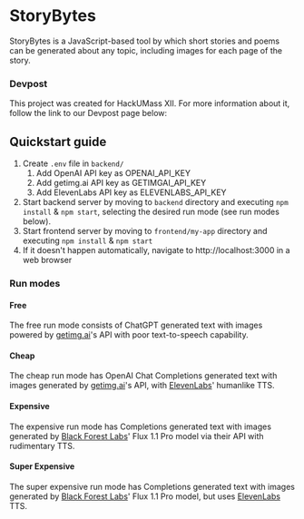 # StoryBytes

StoryBytes is a JavaScript-based tool by which short stories and poems can be generated about any topic, including images for each page of the story.

### Devpost
This project was created for HackUMass XII. For more information about it, follow the link to our Devpost page below:

## Quickstart guide
1. Create `.env` file in `backend/`
   1. Add OpenAI API key as OPENAI_API_KEY
   2. Add getimg.ai API key as GETIMGAI_API_KEY
   3. Add ElevenLabs API key as ELEVENLABS_API_KEY
2. Start backend server by moving to `backend` directory and executing `npm install` & `npm start`, selecting the desired run mode (see run modes below).
3. Start frontend server by moving to `frontend/my-app` directory and executing `npm install` & `npm start`
4. If it doesn't happen automatically, navigate to http://localhost:3000 in a web browser

### Run modes
#### Free
The free run mode consists of ChatGPT generated text with images powered by [getimg.ai](https://www.getimg.ai)'s API with poor text-to-speech capability.
#### Cheap
The cheap run mode has OpenAI Chat Completions generated text with images generated by [getimg.ai](https://www.getimg.ai)'s API, with [ElevenLabs](https://elevenlabs.io)' humanlike TTS.
#### Expensive
The expensive run mode has Completions generated text with images generated by [Black Forest Labs](https://blackforestlabs.ai/)' Flux 1.1 Pro model via their API with rudimentary TTS. 
#### Super Expensive
The super expensive run mode has Completions generated text with images generated by [Black Forest Labs](https://blackforestlabs.ai/)' Flux 1.1 Pro model, but uses [ElevenLabs](https://elevenlabs.io) TTS.
